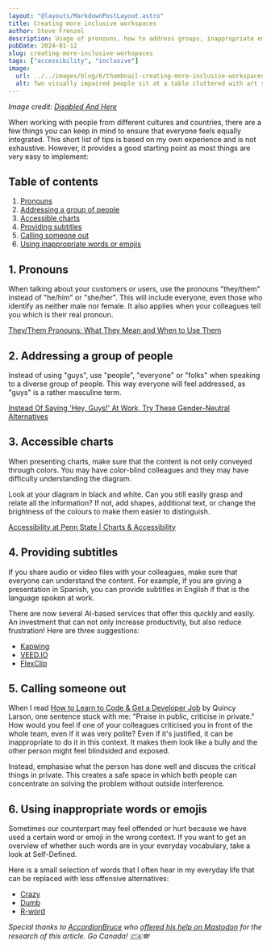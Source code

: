 ```yaml
---
layout: "@layouts/MarkdownPostLayout.astro"
title: Creating more inclusive workspaces
author: Steve Frenzel
description: Usage of pronouns, how to address groups, inappropriate emojis and more.
pubDate: 2024-01-12
slug: creating-more-inclusive-workspaces
tags: ["accessibility", "inclusive"]
image:
  url: ../../images/blog/6/thumbnail-creating-more-inclusive-workspaces.png
  alt: Two visually impaired people sit at a table cluttered with art supplies, both wearing glasses. On the left, the South Asian person with facial hair uses watercolor to paint flowers. A reference book and a pair of reading glasses rests behind them. Across the table, the Black person with short hair examines a small figurine through a magnifying glass that's centered on an eye. The craft area is warmly lit by two desk lamps and the illustration background is a yellow green.
---
```


_Image credit: [Disabled And Here](https://affecttheverb.com/disabledandhere)_

When working with people from different cultures and countries, there are a few things you can keep in mind to ensure that everyone feels equally integrated. This short list of tips is based on my own experience and is not exhaustive. However, it provides a good starting point as most things are very easy to implement:

## Table of contents

1. [Pronouns](#1-pronouns)
2. [Addressing a group of people](#2-addressing-a-group-of-people)
3. [Accessible charts](#3-accessible-charts)
4. [Providing subtitles](#4-providing-subtitles)
5. [Calling someone out](#5-calling-someone-out)
6. [Using inappropriate words or emojis](#6-using-inappropriate-words-or-emojis)

## 1. Pronouns

When talking about your customers or users, use the pronouns "they/them" instead of "he/him" or "she/her". This will include everyone, even those who identify as neither male nor female. It also applies when your colleagues tell you which is their real pronoun.

[They/Them Pronouns: What They Mean and When to Use Them](https://www.verywellmind.com/they-them-pronouns-7110726)

## 2. Addressing a group of people

Instead of using "guys", use "people", "everyone" or "folks" when speaking to a diverse group of people. This way everyone will feel addressed, as "guys" is a rather masculine term.

[Instead Of Saying 'Hey, Guys!' At Work, Try These Gender-Neutral Alternatives](https://www.huffpost.com/entry/gendered-language-hey-guys_l_5f21b189c5b6b8cd63b0f331)

## 3. Accessible charts

When presenting charts, make sure that the content is not only conveyed through colors. You may have color-blind colleagues and they may have difficulty understanding the diagram.

Look at your diagram in black and white. Can you still easily grasp and relate all the information? If not, add shapes, additional text, or change the brightness of the colours to make them easier to distinguish.

[Accessibility at Penn State | Charts & Accessibility](https://accessibility.psu.edu/images/charts/)

## 4. Providing subtitles

If you share audio or video files with your colleagues, make sure that everyone can understand the content. For example, if you are giving a presentation in Spanish, you can provide subtitles in English if that is the language spoken at work.

There are now several AI-based services that offer this quickly and easily. An investment that can not only increase productivity, but also reduce frustration! Here are three suggestions:

- [Kapwing](https://www.kapwing.com/subtitles)
- [VEED.IO](https://www.veed.io/tools/auto-subtitle-generator-online)
- [FlexClip](https://www.flexclip.com/tools/auto-subtitle/)

## 5. Calling someone out

When I read [How to Learn to Code & Get a Developer Job](https://www.freecodecamp.org/news/learn-to-code-book/) by Quincy Larson, one sentence stuck with me: "Praise in public, criticise in private."
How would you feel if one of your colleagues criticised you in front of the whole team, even if it was very polite? Even if it's justified, it can be inappropriate to do it in this context. It makes them look like a bully and the other person might feel blindsided and exposed.

Instead, emphasise what the person has done well and discuss the critical things in private. This creates a safe space in which both people can concentrate on solving the problem without outside interference.

## 6. Using inappropriate words or emojis

Sometimes our counterpart may feel offended or hurt because we have used a certain word or emoji in the wrong context. If you want to get an overview of whether such words are in your everyday vocabulary, take a look at Self-Defined.

Here is a small selection of words that I often hear in my everyday life that can be replaced with less offensive alternatives:

- [Crazy](https://www.selfdefined.app/definitions/crazy/)
- [Dumb](https://www.selfdefined.app/definitions/dumb/)
- [R-word](https://www.selfdefined.app/definitions/r-word/)

_Special thanks to [AccordionBruce](https://mastodon.online/@AccordionBruce@mastodon.social) who [offered his help on Mastodon](https://mastodon.online/@stvfrnzl/111713731507258625) for the research of this article. Go Canada! 🇨🇦🪗_
